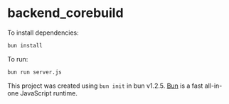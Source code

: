 # backend_corebuild

To install dependencies:

```bash
bun install
```

To run:

```bash
bun run server.js
```

This project was created using `bun init` in bun v1.2.5. [Bun](https://bun.sh) is a fast all-in-one JavaScript runtime.
